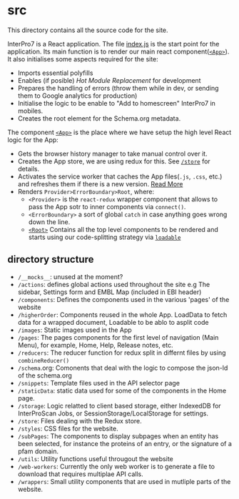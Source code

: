# src
This directory contains all the source code for the site. 

InterPro7 is a React application. The file [index.js](./index.js) is the start point for the application. Its main function is to render our main react component([`<App>`](./App.js)). It also initialises some aspects required for the site:
* Imports essential polyfills
* Enables (if posible) *Hot Module Replacement* for development
* Prepares the handling of errors (throw them while in dev, or sending them to Google analytics for production)
* Initialise the logic to be enable to "Add to homescreen" InterPro7 in mobiles.
* Creates the root element for the Schema.org metadata.

The component [`<App>`](./App.js) is the place where we have setup the high level React logic for the App:
* Gets the browser history manager to take manual control over it.
* Creates the App store, we are using redux for this. See [`/store`](./store) for details.
* Activates the service worker that caches the App files(`.js`, `.css`, etc.) and refreshes them if there is a new version. [Read More](./README_SW.md)
* Renders `Provider>ErrorBoundary>Root`, where:
  * `<Provider>` is the `react-redux` wrapper component that allows to pass the App sotr to inner components via `connect()`.
  * `<ErrorBoundary>` a sort of global `catch` in case anything goes wrong down the line. 
  * [`<Root>`](./Root.js) Contains all the top level components to be rendered and starts using our code-splitting strategy via [`loadable`](./higherOrder/loadable)

## directory structure
-  `/__mocks__`: unused at the moment?
-  `/actions`: defines global actions used throughout the site e.g The sidebar, Settings form and EMBL Map (included in EBI header)
-  `/components`: Defines the components used in the various 'pages' of the website
-  `/higherOrder`: Components reused in the whole App. LoadData to fetch data for a wrapped document, Loadable to be ablo to asplit code
-  `/images`: Static images used in the App
-  `/pages`: The pages components for the first level of navigation (Main Menu), for example, Home, Help, Release notes, etc.
-  `/reducers`: The reducer function for redux split in differnt files by using `combineReducer()`
-  `/schema`.org: Comonents that deal with the logic to compose the json-ld of the schema.org
-  `/snippets`: Template files used in the API selector page
-  `/staticData`: static data used for some of the components in the Home page.
-  `/storage`: Logic relatted to client based storage, either IndexedDB for InterProScan Jobs, or SessionStorage/LocalStorage for settings.
-  `/store`: Files dealing with the Redux store.
-  `/styles`: CSS files for the website.
-  `/subPages`: The components to display subpages when an entity has been selected, for instance the proteins of an entry, or the signature of a pfam domain.
-  `/utils`: Utility functions useful througout the website
-  `/web-workers`: Currently the only web worker is to generate a file to download that requires multiplae API calls.
-  `/wrappers`: Small utility components that are used in mutliple parts of the website.